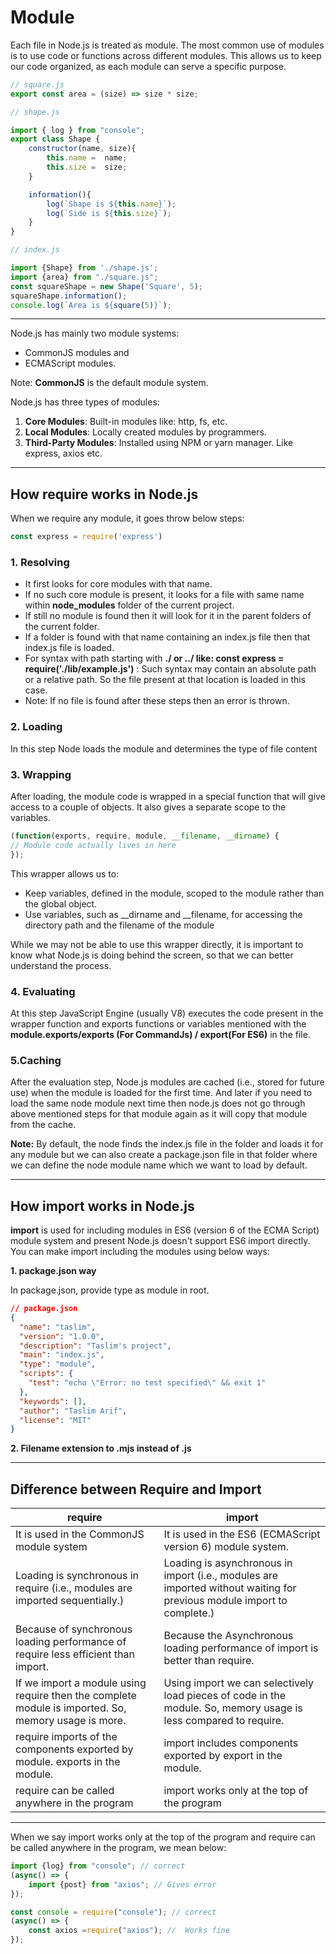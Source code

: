 # Module #

Each file in Node.js is treated as module. The most common use of modules is to use code or functions across different modules. This allows us to keep our code organized, as each module can serve a specific purpose.

```javascript
// square.js
export const area = (size) => size * size;

// shape.js

import { log } from "console";
export class Shape {
    constructor(name, size){
        this.name =  name;
        this.size =  size;
    }

    information(){
        log(`Shape is ${this.name}`);
        log(`Side is ${this.size}`);
    }
}

// index.js

import {Shape} from './shape.js';
import {area} from "./square.js";
const squareShape = new Shape('Square', 5);
squareShape.information();
console.log(`Area is ${square(5)}`);
```

---

Node.js has mainly two module systems:

- CommonJS modules and
- ECMAScript modules.
  
Note: **CommonJS** is the default module system.

Node.js has three types of modules:

1. **Core Modules**: Built-in modules like: http, fs, etc.
2. **Local Modules**: Locally created modules by programmers.
3. **Third-Party Modules**: Installed using NPM or yarn manager. Like express, axios etc.

---

## How require works in Node.js ##
When we require any module, it goes throw below steps:

```javascript
const express = require('express')
```
### 1. Resolving ###

- It first looks for core modules with that name.
- If no such core module is present, it looks for a file with same name within **node_modules** folder of the current project.
-  If still no module is found then it will look for it in the parent folders of the current folder.
- If a folder is found with that name containing an index.js file then that index.js file is loaded.
- For syntax with path starting with **./ or ../ like: const express = require('./lib/example.js')** :
Such syntax may contain an absolute path or a relative path. So the file present at that location is loaded in this case.
- Note: If no file is found after these steps then an error is thrown.
  
### 2. Loading ###
In this step Node loads the module and determines the type of file content

### 3. Wrapping ###

After loading, the module code is wrapped in a special function that will give access to a couple of objects. It also gives a separate scope to the variables.

```javascript
(function(exports, require, module, __filename, __dirname) {
// Module code actually lives in here
});
```
This wrapper allows us to:

- Keep variables, defined in the module, scoped to the module rather than the global object.
- Use variables, such as __dirname and __filename, for accessing the directory path and the filename of the module
  
While we may not be able to use this wrapper directly, it is important to know what Node.js is doing behind the screen, so that we can better understand the process.


### 4. Evaluating ###

At this step JavaScript Engine (usually V8) executes the code present in the wrapper function and exports functions or variables mentioned with the **module.exports/exports (For CommandJs) / export(For ES6)** in the file.

### 5.Caching ###

After the evaluation step, Node.js modules are cached (i.e., stored for future use) when the module is loaded for the first time. And later if you need to load the same node module next time then node.js does not go through above mentioned steps for that module again as it will copy that module from the cache.

**Note:** By default, the node finds the index.js file in the folder and loads it for any module but we can also create a package.json file in that folder where we can define the node module name which we want to load by default.

---

## How import works in Node.js ##
**import** is used for including modules in ES6 (version 6 of the ECMA Script) module system and present Node.js doesn't support ES6 import directly. You can make import including the modules using below ways:

**1. package.json way**

In package.json, provide type as module in root.
```json
// package.json
{
  "name": "taslim",
  "version": "1.0.0",
  "description": "Taslim's project",
  "main": "index.js",
  "type": "module",
  "scripts": {
    "test": "echo \"Error: no test specified\" && exit 1"
  },
  "keywords": [],
  "author": "Taslim Arif",
  "license": "MIT"
}

```

**2. Filename extension to .mjs instead of .js**

---

## Difference between Require and Import ##


<table>
<thead>
	<tr>
		<th>require</th>
		<th>import</th>
	</tr>
</thead>
<tbody>
	<tr>
		<td>It is used in the CommonJS module system</td>
		<td>It is used in the ES6 (ECMAScript version 6) module system.</td>
	</tr>
	<tr>
		<td>Loading is synchronous in require (i.e., modules are imported sequentially.)</td>
		<td>Loading is asynchronous in import (i.e., modules are imported without waiting for previous module import to complete.)</td>
	</tr>
	<tr>
		<td>Because of synchronous loading performance of require less efficient than import.</td>
		<td>Because the Asynchronous loading performance of import is better than require.</td>
	</tr>
	<tr>
		<td>If we import a module using require then the complete module is imported. So, memory usage is more.</td>
		<td>Using import we can selectively load pieces of code in the module. So, memory usage is less compared to require.</td>
	</tr>
	<tr>
		<td>require imports of the components exported by module. exports in the module.</td>
		<td>import includes components exported by export in the module.</td>
	</tr>
	<tr>
		<td>require can be called anywhere in the program</td>
		<td>import works only at the top of the program</td>
	</tr>
</tbody>
</table>

--- 
When we say import works only at the top of the program and require can be called anywhere in the program, we mean below:

```javascript
import {log} from "console"; // correct
(async() => {
    import {post} from "axios"; // Gives error
});
```

```javascript
const console = require("console"); // correct
(async() => {
    const axios =require("axios"); //  Works fine
});
```

